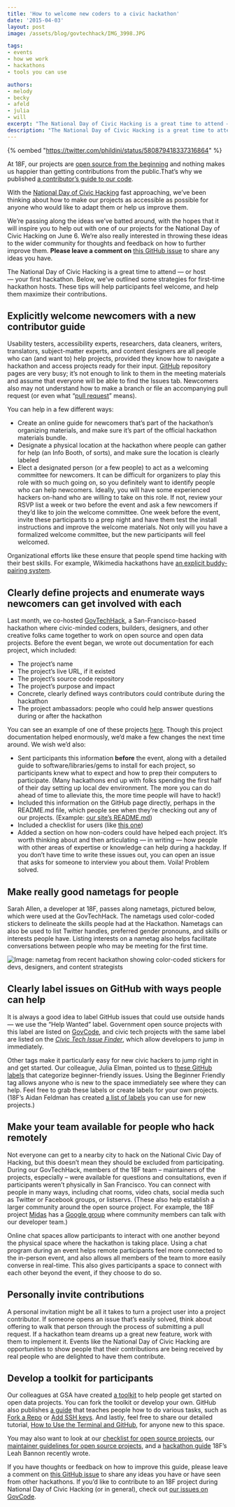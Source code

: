 ```yaml
---
title: 'How to welcome new coders to a civic hackathon'
date: '2015-04-03'
layout: post
image: /assets/blog/govtechhack/IMG_3998.JPG

tags:
- events
- how we work
- hackathons
- tools you can use

authors:
- melody
- becky
- afeld
- julia
- will
excerpt: "The National Day of Civic Hacking is a great time to attend — or host your first hackathon. We’ve outlined some strategies for first-time hackathon hosts to ensure new participants feel welcome, and help them maximize their contributions."
description: "The National Day of Civic Hacking is a great time to attend — or host your first hackathon. We’ve outlined some strategies for first-time hackathon hosts to ensure new participants feel welcome, and help them maximize their contributions."
---
```


{% oembed "https://twitter.com/phildini/status/580879418337316864" %}

At 18F, our projects are [open source from the
beginning](https://18f.gsa.gov/2014/07/29/18f-an-open-source-team/) and
nothing makes us happier than getting contributions from the
public.That’s why we published [a contributor’s guide to our
code](https://18f.gsa.gov/2014/08/12/the-contributors-guide-to-18f-code-for-the-common/).

With the [National Day of Civic Hacking](http://hackforchange.org/)
fast approaching, we’ve been thinking about how to make our projects as
accessible as possible for anyone who would like to adapt them or help
us improve them.

We’re passing along the ideas we’ve batted around, with the hopes that
it will inspire you to help out with one of our projects for the
National Day of Civic Hacking on June 6. We’re also really interested in
throwing these ideas to the wider community for thoughts and feedback on
how to further improve them. **Please leave a comment on** [this
GitHub issue](https://github.com/18F/18f.gsa.gov/issues/668) to share
any ideas you have.

The National Day of Civic Hacking is a great time to attend — or host
— your first hackathon. Below, we’ve outlined some strategies for
first-time hackathon hosts. These tips will help participants feel
welcome, and help them maximize their contributions.

## Explicitly welcome newcomers with a new contributor guide

Usability testers, accessibility experts, researchers, data cleaners,
writers, translators, subject-matter experts, and content designers are
all people who can (and want to) help projects, provided they know how
to navigate a hackathon and access projects ready for their input.
[GitHub](https://18f.gsa.gov/2015/03/03/how-to-use-github-and-the-terminal-a-guide/)
repository pages are very busy; it’s not enough to link to them in the
meeting materials and assume that everyone will be able to find the
Issues tab. Newcomers also may not understand how to make a branch or
file an accompanying pull request (or even what “[pull
request](https://18f.gsa.gov/2015/03/03/how-to-use-github-and-the-terminal-a-guide/#learn-how-to-make-a-pull-request)”
means).

You can help in a few different ways:

-   Create an online guide for newcomers that’s part of the hackathon’s organizing materials, and make sure it’s part of the official hackathon materials bundle.
-   Designate a physical location at the hackathon where people can gather for help (an Info Booth, of sorts), and make sure the location is clearly labeled
-   Elect a designated person (or a few people) to act as a welcoming committee for newcomers. It can be difficult for organizers to play this role with so much going on, so you definitely want to identify people who can help newcomers. Ideally, you will have some experienced hackers on-hand who are willing to take on this role. If not, review your RSVP list a week or two before the event and ask a few newcomers if they’d like to join the welcome committee. One week before the event, invite these participants to a prep night and have them test the install instructions and improve the welcome materials. Not only will you have a formalized welcome committee, but the new participants will feel welcomed.

Organizational efforts like these ensure that people spend time hacking
with their best skills. For example, Wikimedia hackathons have [an
explicit buddy-pairing
system](http://www.mediawiki.org/wiki/Hackathons#Pairing_buddies).

## Clearly define projects and enumerate ways newcomers can get involved with each

Last month, we co-hosted
[GovTechHack](https://18f.gsa.gov/2015/04/02/govtechhack-hacking-for-civic-improvement/), a San-Francisco-based hackathon where civic-minded coders, builders,
designers, and other creative folks came together to work on open source
and open data projects. Before the event began, we wrote out
documentation for each project, which included:

-   The project’s name
-   The project’s live URL, if it existed
-   The project’s source code repository
-   The project’s purpose and impact
-   Concrete, clearly defined ways contributors could contribute during the hackathon
-   The project ambassadors: people who could help answer questions during or after the hackathon

You can see an example of one of these projects
[here](https://github.com/18F/18f.gsa.gov/wiki/GovCode). Though this
project documentation helped enormously, we’d make a few changes the
next time around. We wish we’d also:

-   Sent participants this information **before** the event, along with a detailed guide to software/libraries/gems to install for each project, so participants knew what to expect and how to prep their computers to participate. (Many hackathons end up with folks spending the first half of their day setting up local dev environment. The more you can do ahead of time to alleviate this, the more time people will have to hack!)
-   Included this information on the GitHub page directly, perhaps in the README.md file, which people see when they’re checking out any of our projects. (Example: [our site’s README.md](https://github.com/18F/18f.gsa.gov/blob/staging/README.md))
-   Included a checklist for users (like [this one](https://github.com/girldevelopit/gdi-new-site/issues/245))
-   Added a section on how non-coders could have helped each project. It’s worth thinking about and then articulating — in writing — how people with other areas of expertise or knowledge can help during a hackday. If you don’t have time to write these issues out, you can open an issue that asks for someone to interview you about them. Voila! Problem solved.

## Make really good nametags for people

Sarah Allen, a developer at 18F, passes along nametags, pictured below,
which were used at the GovTechHack. The nametags used color-coded
stickers to delineate the skills people had at the Hackathon. Nametags
can also be used to list Twitter handles, preferred gender pronouns, and
skills or interests people have. Listing interests on a nametag also
helps facilitate conversations between people who may be meeting for the
first time.

![Image: nametag from recent hackathon showing color-coded stickers for devs, designers, and content strategists]({{site.baseurl}}/assets/blog/new-to-hackathon/nametag.jpg)

## Clearly label issues on GitHub with ways people can help

It is always a good idea to label GitHub issues that could use outside
hands — we use the “Help Wanted” label. Government open source projects
with this label are listed on [GovCode](https://www.govcode.org/), and
civic tech projects with the same label are listed on the [*Civic Tech
Issue Finder*](http://www.codeforamerica.org/geeks/civicissues), which
allow developers to jump in immediately.

Other tags make it particularly easy for new civic hackers to jump right
in and get started. Our colleague, Julia Elman, pointed us to [these
GitHub labels](https://github.com/girldevelopit/gdi-new-site/labels)
that categorize beginner-friendly issues. Using the Beginner Friendly
tag allows anyone who is new to the space immediately see where they can
help. Feel free to grab these labels or create labels for your own
projects. (18F’s Aidan Feldman has created [a list of
labels](https://github.com/osscommunity/starters/issues/5) you can use
for new projects.)

## Make your team available for people who hack remotely

Not everyone can get to a nearby city to hack on the National Civic Day
of Hacking, but this doesn’t mean they should be excluded from
participating. During our
GovTechHack,
members of the 18F team – maintainers of the projects, especially – were
available for questions and consultations, even if participants weren’t
physically in San Francisco. You can connect with people in many ways,
including chat rooms, video chats, social media such as Twitter or
Facebook groups, or listservs. (These also help establish a larger
community around the open source project. For example, the 18F project
[Midas](https://18f.gsa.gov/dashboard/project/midas/) has a [Google
group](https://groups.google.com/forum/#!forum/midascrowd) where
community members can talk with our developer team.)

Online chat spaces allow participants to interact with one another
beyond the physical space where the hackathon is taking place. Using a
chat program during an event helps remote participants feel more
connected to the in-person event, and also allows all members of the
team to more easily converse in real-time. This also gives participants
a space to connect with each other beyond the event, if they choose to
do so.

## Personally invite contributions

A personal invitation might be all it takes to turn a project user into
a project contributor. If someone opens an issue that’s easily solved,
think about offering to walk that person through the process of
submitting a pull request. If a hackathon team dreams up a great new
feature, work with them to implement it. Events like the National Day of
Civic Hacking are opportunities to show people that their contributions
are being received by real people who are delighted to have them
contribute.

## Develop a toolkit for participants

Our colleagues at GSA have created [a
toolkit](http://gsa.github.io/Open-Data-Collaboration-Sandbox/github_tips_and_tricks/)
to help people get started on open data projects. You can fork the
toolkit or develop your own. GitHub also publishes [a
guide](https://help.github.com/categories/bootcamp/) that teaches
people how to do various tasks, such as [Fork a
Repo](https://help.github.com/articles/fork-a-repo/) or [Add SSH
keys](https://help.github.com/articles/generating-ssh-keys/). And
lastly, feel free to share our detailed tutorial, [How to Use the
Terminal and
GitHub](https://18f.gsa.gov/2015/03/03/how-to-use-github-and-the-terminal-a-guide/),
for anyone new to this space.

You may also want to look at our [checklist for open source
projects](https://github.com/18F/open-source-policy/issues/35), our
[maintainer guidelines for open source
projects](https://18f.github.io/open-source-program/pages/maintainer_guidelines/),
and a [hackathon guide](https://18f.github.io/hackathontrainingday/)
18F’s Leah Bannon recently wrote.

If you have thoughts or feedback on how to improve this guide, please
leave a comment on [this GitHub
issue](https://github.com/18F/18f.gsa.gov/issues/668) to share any
ideas you have or have seen from other hackathons. If you’d like to
contribute to an 18F project during National Day of Civic Hacking (or in
general), check out [our issues on
GovCode](https://www.govcode.org/issues).
